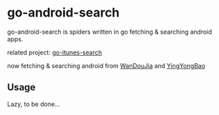 # go-android-search

go-android-search is spiders written in go fetching & searching android apps.

related project: [go-itunes-search](https://github.com/Vonng/go-itunes-search)

now fetching & searching android from [WanDouJia](http://www.wandoujia.com) and [YingYongBao](http://sj.qq.com)

## Usage

Lazy, to be done...